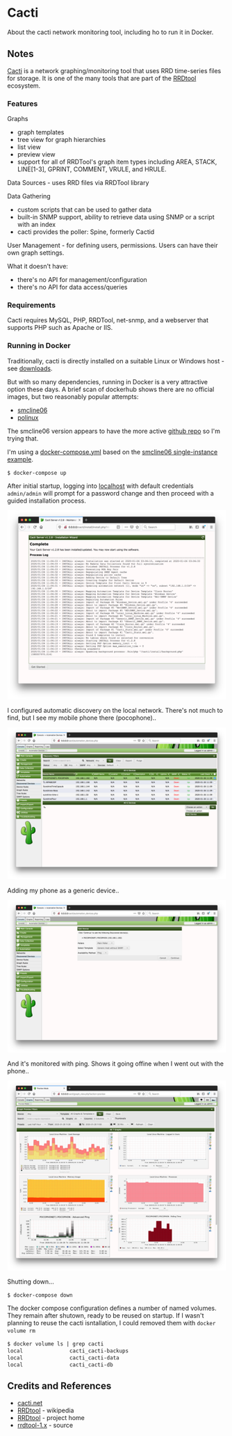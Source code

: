 # Cacti

About the cacti network monitoring tool, including ho to run it in Docker.

## Notes

[Cacti](https://www.cacti.net/) is a network graphing/monitoring tool that uses RRD time-series files for storage.
It is one of the many tools that are part of the [RRDtool](https://en.wikipedia.org/wiki/RRDtool) ecosystem.

### Features

Graphs

* graph templates
* tree view for graph hierarchies
* list view
* preview view
* support for all of RRDTool's graph item types including AREA, STACK, LINE[1-3], GPRINT, COMMENT, VRULE, and HRULE.

Data Sources - uses RRD files via RRDTool library

Data Gathering

* custom scripts that can be used to gather data
* built-in SNMP support, ability to retrieve data using SNMP or a script with an index
* cacti provides the poller: Spine, formerly Cactid

User Management - for defining users, permissions. Users can have their own graph settings.

What it doesn't have:

* there's no API for management/configuration
* there's no API for data access/queries


### Requirements

Cacti requires MySQL, PHP, RRDTool, net-snmp, and a webserver that supports PHP such as Apache or IIS.

### Running in Docker

Traditionally, cacti is directly installed on a suitable Linux or Windows host - see [downloads](https://www.cacti.net/download_cacti.php).

But with so many dependencies, running in Docker is a very attractive option these days. A brief scan of dockerhub
shows there are no official images, but two reasonably popular attempts:

* [smcline06](https://hub.docker.com/r/smcline06/cacti)
* [polinux](https://hub.docker.com/r/polinux/cacti)

The smcline06 version appears to have the more active [github repo](https://github.com/scline/docker-cacti) so I'm trying that.

I'm using a [docker-compose.yml](./docker-compose.yml?raw=true) based on the [smcline06 single-instance example](https://github.com/scline/docker-cacti/tree/master/docker-compose).

```
$ docker-compose up
```

After initial startup, logging into [localhost](http://0.0.0.0) with default credentials `admin/admin` will prompt for a password change
and then proceed with a guided installation process.

![install_success](./assets/install_success.png?raw=true)

I configured automatic discovery on the local network. There's not much to find, but I see my mobile phone there (pocophone)..

![discovery](./assets/discovery.png?raw=true)

Adding my phone as a generic device..

![add_generic_device](./assets/add_generic_device.png?raw=true)

And it's monitored with ping. Shows it going offine when I went out with the phone..

![graphs](./assets/graphs.png?raw=true)


Shutting down...

```
$ docker-compose down
```

The docker compose configuration defines a number of named volumes.
They remain after shutown, ready to be reused on startup.
If I wasn't planning to reuse the cacti isntallation, I could removed them with `docker volume rm`

```
$ docker volume ls | grep cacti
local               cacti_cacti-backups
local               cacti_cacti-data
local               cacti_cacti-db
```

## Credits and References

* [cacti.net](https://www.cacti.net/)
* [RRDtool](https://en.wikipedia.org/wiki/RRDtool) - wikipedia
* [RRDtool](https://oss.oetiker.ch/rrdtool/) - project home
* [rrdtool-1.x](https://github.com/oetiker/rrdtool-1.x) - source
